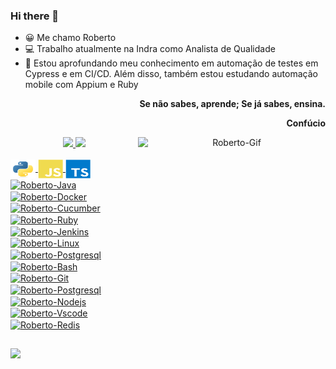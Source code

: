 ### Hi there 👋

- 😀 Me chamo Roberto
- 💻 Trabalho atualmente na Indra como Analista de Qualidade
- 📖 Estou aprofundando meu conhecimento em automação de testes em Cypress e em CI/CD. Além disso, também estou estudando automação mobile com Appium e Ruby
<div align="right">
  <p><b>Se não sabes, aprende; Se já sabes, ensina.</b></p>
  <p><b>Confúcio</b></p>
</div>

<div align="center">
  <a href="https://github.com/RFilho01">
  <img height="180em" src="https://github-readme-stats.vercel.app/api?username=RFilho01&show_icons=true&theme=dark&include_all_commits=true&count_private=true"/>
  <img height="180em" src="https://github-readme-stats.vercel.app/api/top-langs/?username=RFilho01&layout=compact&langs_count=6&theme=dark"/>
  <img align="right" height=300 width=300 alt="Roberto-Gif" src="http://31.media.tumblr.com/17fea920ff36ef4f5b877d5216a7aad9/tumblr_mo9xje8zZ41qcbiufo1_1280.gif">
</div>
  
<div style="display: inline_block"><br>
  <img align="center" alt="Roberto-Python" height="30" width="40" src="https://raw.githubusercontent.com/devicons/devicon/master/icons/python/python-original.svg">
  <img align="center" alt="Roberto-Js" height="30" width="40" src="https://raw.githubusercontent.com/devicons/devicon/master/icons/javascript/javascript-plain.svg">
  <img align="center" alt="Roberto-Ts" height="30" width="40" src="https://raw.githubusercontent.com/devicons/devicon/master/icons/typescript/typescript-plain.svg">
  <img align="center" alt="Roberto-Java" height="30" width="40" src="https://cdn.jsdelivr.net/gh/devicons/devicon/icons/java/java-original-wordmark.svg">
  <img align="center" alt="Roberto-Docker" height="30" width="40" src="https://cdn.jsdelivr.net/gh/devicons/devicon/icons/docker/docker-original-wordmark.svg">
  <img align="center" alt="Roberto-Cucumber" height="30" width="40" src="https://cdn.jsdelivr.net/gh/devicons/devicon/icons/cucumber/cucumber-plain.svg">
  <img align="center" alt="Roberto-Ruby" height="30" width="40" src="https://cdn.jsdelivr.net/gh/devicons/devicon/icons/ruby/ruby-original.svg">
  <img align="center" alt="Roberto-Jenkins" height="30" width="40" src="https://cdn.jsdelivr.net/gh/devicons/devicon/icons/jenkins/jenkins-original.svg">
  <br>
  <img align="center" alt="Roberto-Linux" height="30" width="40" src="https://cdn.jsdelivr.net/gh/devicons/devicon/icons/linux/linux-original.svg">
  <img align="center" alt="Roberto-Postgresql" height="30" width="40" src="https://cdn.jsdelivr.net/gh/devicons/devicon/icons/postgresql/postgresql-original.svg">
  <img align="center" alt="Roberto-Bash" height="30" width="40" src="https://cdn.jsdelivr.net/gh/devicons/devicon/icons/bash/bash-plain.svg">
  <img align="center" alt="Roberto-Git" height="30" width="40" src="https://cdn.jsdelivr.net/gh/devicons/devicon/icons/git/git-plain.svg">
  <img align="center" alt="Roberto-Postgresql" height="30" width="40" src="https://cdn.jsdelivr.net/gh/devicons/devicon/icons/jupyter/jupyter-original-wordmark.svg">
   <img align="center" alt="Roberto-Nodejs" height="30" width="40" src="https://cdn.jsdelivr.net/gh/devicons/devicon/icons/nodejs/nodejs-plain-wordmark.svg">
   <img align="center" alt="Roberto-Vscode" height="30" width="40" src="https://cdn.jsdelivr.net/gh/devicons/devicon/icons/vscode/vscode-original.svg">
   <img align="center" alt="Roberto-Redis" height="30" width="40" src="https://cdn.jsdelivr.net/gh/devicons/devicon/icons/redis/redis-original.svg">
</div>
  
 ##
  
<div> 

  <a href="https://www.linkedin.com/in/roberto-filho-a276461a3/" target="_blank"><img src="https://img.shields.io/badge/-LinkedIn-%230077B5?style=for-the-badge&logo=linkedin&logoColor=white" target="_blank"></a> 


</div>
  
 
